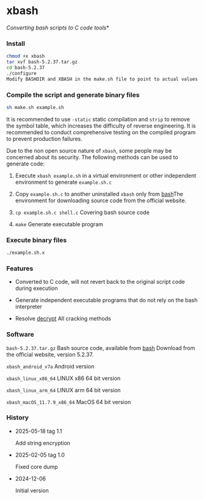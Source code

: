 # xbash
*Converting bash scripts to C code tools**

### Install
```bash
chmod +x xbash
tar xvf bash-5.2.37.tar.gz
cd bash-5.2.37
./configure
Modify BASHDIR and XBASH in the make.sh file to point to actual values
```

### Compile the script and generate binary files
```bash
sh make.sh example.sh
```
It is recommended to use ```-static``` static compilation and ```strip``` to remove the symbol table, which increases the difficulty of reverse engineering. It is recommended to conduct comprehensive testing on the compiled program to prevent production failures. 

Due to the non open source nature of ```xbash```, some people may be concerned about its security. The following methods can be used to generate code:

1. Execute ```xbash example.sh``` in a virtual environment or other independent environment to generate ```example.sh.c```

1. Copy ```example.sh.c``` to another uninstalled ```xbash``` only from [bash](https://www.gnu.org/software/bash/)The environment for downloading source code from the official website.

1. ```cp example.sh.c shell.c``` Covering bash source code

1. ```make``` Generate executable program


### Execute binary files
```bash
./example.sh.x
```

### Features

- Converted to C code, will not revert back to the original script code during execution

- Generate independent executable programs that do not rely on the bash interpreter

- Resolve [decrypt](https://github.com/chenzhch/decrypt) All cracking methods

### Software

```bash-5.2.37.tar.gz``` Bash source code, available from [bash](https://www.gnu.org/software/bash/) Download from the official website, version 5.2.37.

```xbash_android_v7a```  Android version 

```xbash_linux_x86_64``` LINUX x86 64 bit version

```xbash_linux_arm_64``` LINUX arm 64 bit version

```xbash_macOS_11.7.9_x86_64``` MacOS 64 bit version

### History

- 2025-05-18 tag 1.1
 
  Add string encryption

- 2025-02-05 tag 1.0
 
  Fixed core dump   

- 2024-12-06
 
  Initial version
  
